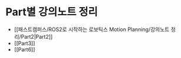 
# Part별 강의노트 정리
- [[패스트캠퍼스/ROS2로 시작하는 로보틱스 Motion Planning/강의노트 정리/Part2|Part2]]
- [[Part3]]
- [[Part6]]
